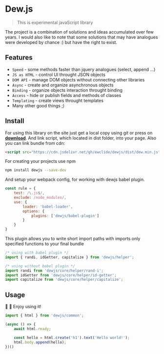 # Dew.js

> This is experimental javaScript library

The project is a combination of solutions and ideas accumulated over few years.
I would also like to note that some solutions that may have analogues were developed by chance :) but have the right to exist.

## Features

- ```Speed``` - some methods faster than jquery analogues (select, append ...)
- ```JS as HTML``` - control UI throught JSON objects
- ```DOM API``` - manage DOM objects without connecting other libraries
- ```Async``` - create and organize asynchronous objects
- ```Binding``` - organize objects interaction throught binding
- ```Access``` - hide or publish fields and methods of classes
- ```Templating``` - create views throught templates
- Many other good things ;)

## Install

For using this library on the site just get a local copy using git or press on **[download][1]**.
And link script, which located in dist folder, into your page.
Also you can link bundle from cdn:

```html
<script src="https://cdn.jsdelivr.net/gh/ewclide/dewjs/dist/dew.min.js"></script>
```

For creating your projects use npm

```bash
npm install dewjs --save-dev
```

And setup your webpack config, for working with dewjs babel plugin.

```js
const rule = {
	test: /\.js$/,
	exclude: /node_modules/,
	use: {
		loader: 'babel-loader',
		options: {
			plugins: ['dewjs/babel-plugin']
		}
	}
}
```

This plugin allows you to write short import paths with imports only specified functions to your final bundle

```js
/* using with babel plugin */
import { randi, idGetter, capitalize } from 'dewjs/helper';

/* using without babel plugin */
import randi from 'dewjs/core/helper/rand-i';
import idGetter from 'dewjs/core/helper/id-getter';
import capitalize from 'dewjs/core/helper/capitalize';
```

## Usage

:bear: :beer: Enjoy using it!

```js
import { html } from 'dewjs/common';

(async () => {
	await html.ready;

	const hello = html.create('h1').text('Hello world!');
	html.body.append(hello);
})()
```

[1]: https://github.com/ewclide/dewjs/archive/master.zip  "download"